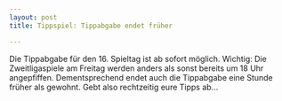 ```yaml
---
layout: post
title: Tippspiel: Tippabgabe endet früher

---
```


Die Tippabgabe für den 16. Spieltag ist ab sofort möglich. Wichtig: Die Zweitligaspiele am Freitag werden anders als sonst bereits um 18 Uhr angepfiffen. Dementsprechend endet auch die Tippabgabe eine Stunde früher als gewohnt. Gebt also rechtzeitig eure Tipps ab...


